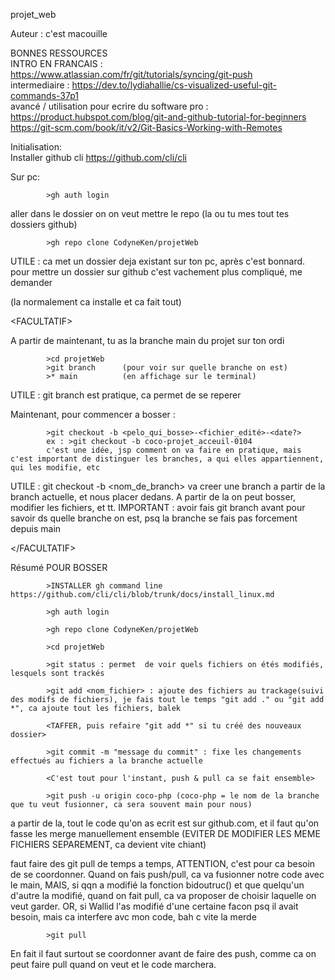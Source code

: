 projet_web

Auteur : c'est macouille

BONNES RESSOURCES <br>
                    INTRO EN FRANCAIS : https://www.atlassian.com/fr/git/tutorials/syncing/git-push <br>
                    intermediaire : https://dev.to/lydiahallie/cs-visualized-useful-git-commands-37p1 <br>
                    avancé / utilisation pour ecrire du software pro :<br>
                    https://product.hubspot.com/blog/git-and-github-tutorial-for-beginners <br>
                    https://git-scm.com/book/it/v2/Git-Basics-Working-with-Remotes

Initialisation:<br>
Installer github cli https://github.com/cli/cli

Sur pc:

            >gh auth login
            
aller dans le dossier on on veut mettre le repo (la ou tu mes tout tes dossiers github)

            >gh repo clone CodyneKen/projetWeb
            
UTILE : ca met un dossier deja existant sur ton pc, après c'est bonnard.
        pour mettre un dossier sur github c'est vachement plus compliqué, me demander
        
(la normalement ca installe et ca fait tout)

\<FACULTATIF\>

A partir de maintenant, tu as la branche main du projet sur ton ordi

            >cd projetWeb
            >git branch      (pour voir sur quelle branche on est)
            >* main          (en affichage sur le terminal)

UTILE : git branch est pratique, ca permet de se reperer 

Maintenant, pour commencer a bosser :
  
            >git checkout -b <pelo_qui_bosse>-<fichier_edité>-<date?>
            ex : >git checkout -b coco-projet_acceuil-0104
            c'est une idée, jsp comment on va faire en pratique, mais c'est important de distinguer les branches, a qui elles appartiennent, qui les modifie, etc
            
UTILE : git checkout -b <nom_de_branch> va creer une branch a partir de la branch actuelle, et nous placer dedans. A partir de la on peut bosser, modifier les fichiers, et tt. IMPORTANT : avoir fais git branch avant pour savoir ds quelle branche on est, psq la branche se fais pas forcement depuis main

\</FACULTATIF\>

Résumé POUR BOSSER

            >INSTALLER gh command line  https://github.com/cli/cli/blob/trunk/docs/install_linux.md

            >gh auth login

            >gh repo clone CodyneKen/projetWeb
            
            >cd projetWeb
  
            >git status : permet  de voir quels fichiers on étés modifiés, lesquels sont trackés
            
            >git add <nom_fichier> : ajoute des fichiers au trackage(suivi des modifs de fichiers), je fais tout le temps "git add ." ou "git add *", ca ajoute tout les fichiers, balek
            
            <TAFFER, puis refaire "git add *" si tu créé des nouveaux dossier>
            
            >git commit -m "message du commit" : fixe les changements effectués au fichiers a la branche actuelle
            
            <C'est tout pour l'instant, push & pull ca se fait ensemble>
            
            >git push -u origin coco-php (coco-php = le nom de la branche que tu veut fusionner, ca sera souvent main pour nous)
a partir de la, tout le code qu'on as ecrit est sur github.com, et il faut qu'on fasse les merge manuellement ensemble
(EVITER DE MODIFIER LES MEME FICHIERS SEPAREMENT, ca devient vite chiant)

faut faire des git pull de temps a temps, ATTENTION, c'est pour ca besoin de se coordonner. Quand on fais push/pull, ca va fusionner notre code avec le main, MAIS, si qqn a modifié la fonction bidoutruc() et que quelqu'un d'autre la modifié, quand on fait pull, ca va proposer de choisir laquelle on veut garder. OR, si Wallid l'as modifié d'une certaine facon psq il avait besoin, mais ca interfere avc mon code, bah c vite la merde

            >git pull
 
 En fait il faut surtout se coordonner avant de faire des push, comme ca on peut faire pull quand on veut et le code marchera.
